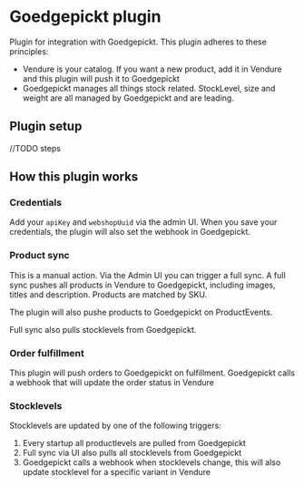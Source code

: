 # Goedgepickt plugin

Plugin for integration with Goedgepickt. This plugin adheres to these principles:

- Vendure is your catalog. If you want a new product, add it in Vendure and this plugin will push it to Goedgepickt
- Goedgepickt manages all things stock related. StockLevel, size and weight are all managed by Goedgepickt and are
  leading.

## Plugin setup

//TODO steps

## How this plugin works

### Credentials

Add your `apiKey` and `webshopUuid` via the admin UI. When you save your credentials, the plugin will also set the
webhook in Goedgepickt.

### Product sync

This is a manual action. Via the Admin UI you can trigger a full sync. A full sync pushes all products in Vendure to
Goedgepickt, including images, titles and description. Products are matched by SKU.

The plugin will also pushe products to Goedgepickt on ProductEvents.

Full sync also pulls stocklevels from Goedgepickt.

### Order fulfillment

This plugin will push orders to Goedgepickt on fulfillment. Goedgepickt calls a webhook that will update the order
status in Vendure

### Stocklevels

Stocklevels are updated by one of the following triggers:

1. Every startup all productlevels are pulled from Goedgepickt
2. Full sync via UI also pulls all stocklevels from Goedgepickt
3. Goedgepickt calls a webhook when stocklevels change, this will also update stocklevel for a specific variant in
   Vendure
